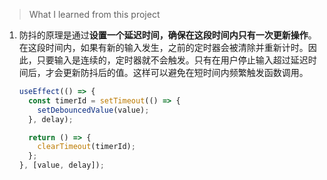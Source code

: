 > What I learned from this project

1. 防抖的原理是通过**设置一个延迟时间，确保在这段时间内只有一次更新操作**。在这段时间内，如果有新的输入发生，之前的定时器会被清除并重新计时。因此，只要输入是连续的，定时器就不会触发。只有在用户停止输入超过延迟时间后，才会更新防抖后的值。这样可以避免在短时间内频繁触发函数调用。

   ```ts
   useEffect(() => {
     const timerId = setTimeout(() => {
       setDebouncedValue(value);
     }, delay);

     return () => {
       clearTimeout(timerId);
     };
   }, [value, delay]);
   ```
